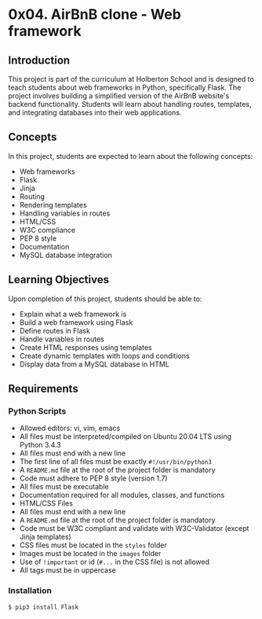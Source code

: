 # 0x04. AirBnB clone - Web framework

## Introduction

This project is part of the curriculum at Holberton School and is designed to teach students about web frameworks in Python, specifically Flask. The project involves building a simplified version of the AirBnB website's backend functionality. Students will learn about handling routes, templates, and integrating databases into their web applications.

## Concepts

In this project, students are expected to learn about the following concepts:
- Web frameworks
- Flask
- Jinja
- Routing
- Rendering templates
- Handling variables in routes
- HTML/CSS
- W3C compliance
- PEP 8 style
- Documentation
- MySQL database integration

## Learning Objectives

Upon completion of this project, students should be able to:
- Explain what a web framework is
- Build a web framework using Flask
- Define routes in Flask
- Handle variables in routes
- Create HTML responses using templates
- Create dynamic templates with loops and conditions
- Display data from a MySQL database in HTML

## Requirements

### Python Scripts
- Allowed editors: vi, vim, emacs
- All files must be interpreted/compiled on Ubuntu 20.04 LTS using Python 3.4.3
- All files must end with a new line
- The first line of all files must be exactly `#!/usr/bin/python3`
- A `README.md` file at the root of the project folder is mandatory
- Code must adhere to PEP 8 style (version 1.7)
- All files must be executable
- Documentation required for all modules, classes, and functions
- HTML/CSS Files
- All files must end with a new line
- A `README.md` file at the root of the project folder is mandatory
- Code must be W3C compliant and validate with W3C-Validator (except Jinja templates)
- CSS files must be located in the `styles` folder
- Images must be located in the `images` folder
- Use of `!important` or id (`#...` in the CSS file) is not allowed
- All tags must be in uppercase

### Installation
```bash
$ pip3 install Flask
